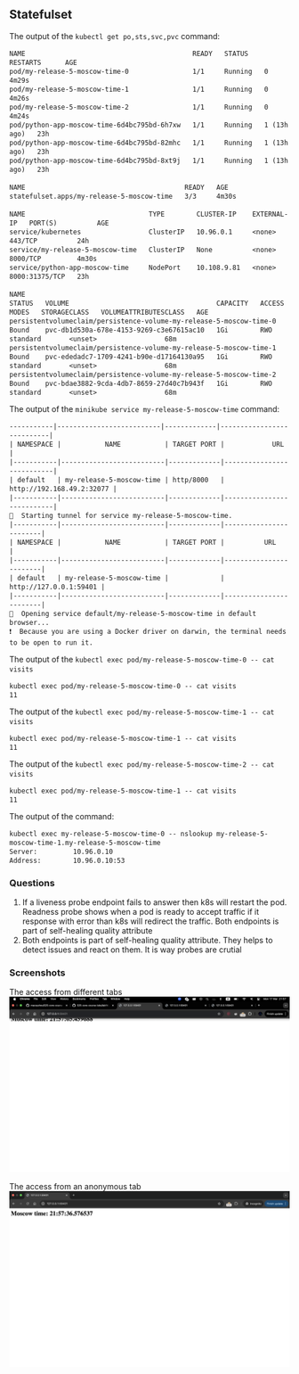 ## Statefulset

The output of the `kubectl get po,sts,svc,pvc` command:
```
NAME                                          READY   STATUS    RESTARTS      AGE
pod/my-release-5-moscow-time-0                1/1     Running   0             4m29s
pod/my-release-5-moscow-time-1                1/1     Running   0             4m26s
pod/my-release-5-moscow-time-2                1/1     Running   0             4m24s
pod/python-app-moscow-time-6d4bc795bd-6h7xw   1/1     Running   1 (13h ago)   23h
pod/python-app-moscow-time-6d4bc795bd-82mhc   1/1     Running   1 (13h ago)   23h
pod/python-app-moscow-time-6d4bc795bd-8xt9j   1/1     Running   1 (13h ago)   23h

NAME                                        READY   AGE
statefulset.apps/my-release-5-moscow-time   3/3     4m30s

NAME                               TYPE        CLUSTER-IP    EXTERNAL-IP   PORT(S)          AGE
service/kubernetes                 ClusterIP   10.96.0.1     <none>        443/TCP          24h
service/my-release-5-moscow-time   ClusterIP   None          <none>        8000/TCP         4m30s
service/python-app-moscow-time     NodePort    10.108.9.81   <none>        8000:31375/TCP   23h

NAME                                                                  STATUS   VOLUME                                     CAPACITY   ACCESS MODES   STORAGECLASS   VOLUMEATTRIBUTESCLASS   AGE
persistentvolumeclaim/persistence-volume-my-release-5-moscow-time-0   Bound    pvc-db1d530a-678e-4153-9269-c3e67615ac10   1Gi        RWO            standard       <unset>                 68m
persistentvolumeclaim/persistence-volume-my-release-5-moscow-time-1   Bound    pvc-ededadc7-1709-4241-b90e-d17164130a95   1Gi        RWO            standard       <unset>                 68m
persistentvolumeclaim/persistence-volume-my-release-5-moscow-time-2   Bound    pvc-bdae3882-9cda-4db7-8659-27d40c7b943f   1Gi        RWO            standard       <unset>                 68m
```

The output of the `minikube service my-release-5-moscow-time` command:
```
-----------|--------------------------|-------------|---------------------------|
| NAMESPACE |           NAME           | TARGET PORT |            URL            |
|-----------|--------------------------|-------------|---------------------------|
| default   | my-release-5-moscow-time | http/8000   | http://192.168.49.2:32077 |
|-----------|--------------------------|-------------|---------------------------|
🏃  Starting tunnel for service my-release-5-moscow-time.
|-----------|--------------------------|-------------|------------------------|
| NAMESPACE |           NAME           | TARGET PORT |          URL           |
|-----------|--------------------------|-------------|------------------------|
| default   | my-release-5-moscow-time |             | http://127.0.0.1:59401 |
|-----------|--------------------------|-------------|------------------------|
🎉  Opening service default/my-release-5-moscow-time in default browser...
❗  Because you are using a Docker driver on darwin, the terminal needs to be open to run it.
```

The output of the `kubectl exec pod/my-release-5-moscow-time-0 -- cat visits`
```
kubectl exec pod/my-release-5-moscow-time-0 -- cat visits
11
```

The output of the `kubectl exec pod/my-release-5-moscow-time-1 -- cat visits`
```
kubectl exec pod/my-release-5-moscow-time-1 -- cat visits
11
```

The output of the `kubectl exec pod/my-release-5-moscow-time-2 -- cat visits`
```
kubectl exec pod/my-release-5-moscow-time-1 -- cat visits
11
```

The output of the command:
```
kubectl exec my-release-5-moscow-time-0 -- nslookup my-release-5-moscow-time-1.my-release-5-moscow-time
Server:         10.96.0.10
Address:        10.96.0.10:53
```

### Questions
1) If a liveness probe endpoint fails to answer then k8s will restart the pod. Readness probe shows when a pod is ready to accept traffic if it response with error than k8s will redirect the traffic. Both endpoints is part of self-healing quality attribute
2) Both endpoints is part of self-healing quality attribute. They helps to detect issues and react on them. It is way probes are crutial

### Screenshots
The access from different tabs
![tabs](/k8s/media/14-tabs.png)

The access from an anonymous tab
![tabs](/k8s/media/14-anon.png)